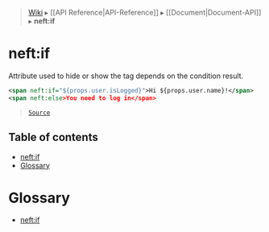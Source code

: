 > [Wiki](Home) ▸ [[API Reference|API-Reference]] ▸ [[Document|Document-API]] ▸ **neft:if**

# neft:if

Attribute used to hide or show the tag depends on the condition result.

```xml
<span neft:if="${props.user.isLogged}">Hi ${props.user.name}!</span>
<span neft:else>You need to log in</span>
```

> [`Source`](/Neft-io/neft/blob/564f8d734f4e3d2b9c5aa3d8f0b6cad0c8b3f9f0/src/document/file/parse/conditions.litcoffee#neftif)

## Table of contents
* [neft:if](#neftif)
* [Glossary](#glossary)

# Glossary

- [neft:if](#neftif)


